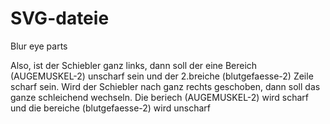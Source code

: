 # SVG-dateie
Blur eye parts

Also, ist der Schiebler ganz links, dann soll der eine Bereich (AUGEMUSKEL-2) unscharf sein und der 
2.breiche (blutgefaesse-2) Zeile scharf sein. Wird der Schiebler nach ganz rechts geschoben, 
dann soll das ganze schleichend wechseln. Die beriech (AUGEMUSKEL-2) wird scharf und die bereiche (blutgefaesse-2)  wird unscharf
